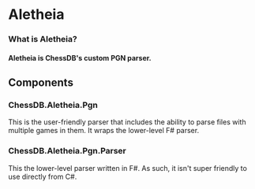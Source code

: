 # Aletheia

### What is Aletheia?

#### Aletheia is ChessDB's custom PGN parser.

## Components

### ChessDB.Aletheia.Pgn

This is the user-friendly parser that includes the ability to parse files with multiple games in them. It wraps the lower-level F# parser.

### ChessDB.Aletheia.Pgn.Parser

This the lower-level parser written in F#. As such, it isn't super friendly to use directly from C#.